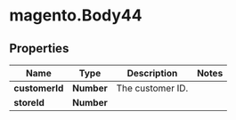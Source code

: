 # magento.Body44

## Properties
Name | Type | Description | Notes
------------ | ------------- | ------------- | -------------
**customerId** | **Number** | The customer ID. | 
**storeId** | **Number** |  | 


